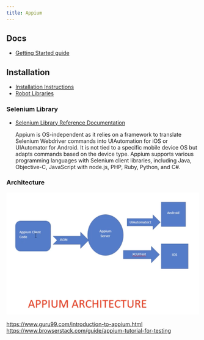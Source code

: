 ```yaml
---
title: Appium
---
```

## Docs
- [Getting Started guide](https://appium.io/docs/en/2.1/)
<!-- - [Reference Documentation](https://robotframework.org/robotframework/latest/RobotFrameworkUserGuide.html) -->
## Installation 
- [Installation Instructions](https://robotframework.org/robotframework/latest/RobotFrameworkUserGuide.html#installation-instructions)
- [Robot Libraries](https://docs.robotframework.org/docs/different_libraries/how_to_find_library)
### Selenium Library
- [Selenium Library Reference Documentation](https://robotframework.org/SeleniumLibrary/SeleniumLibrary.html)

    Appium is OS-independent as it relies on a framework to translate Selenium Webdriver commands into UIAutomation for iOS or UIAutomator for Android.
    It is not tied to a specific mobile device OS but adapts commands based on the device type.
    Appium supports various programming languages with Selenium client libraries, including Java, Objective-C, JavaScript with node.js, PHP, Ruby, Python, and C#.

### Architecture
![AppiumArchitecture.png](../static/AppiumArchitecture.png)




https://www.guru99.com/introduction-to-appium.html
https://www.browserstack.com/guide/appium-tutorial-for-testing

